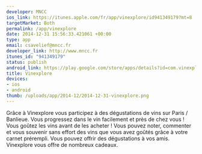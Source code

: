 ```yaml
--- 
developer: MNCC
ios_link: https://itunes.apple.com/fr/app/vinexplore/id941349179?mt=8
targetMarket: Both
permalink: /app/vinexplore
date: 2014-12-31 15:56:33.421061 +00:00
type: app
email: csavelief@mncc.fr
developer_link: http://www.mncc.fr
itunes_id: "941349179"
status: publish
android_link: https://play.google.com/store/apps/details?id=com.vinexplore.app&hl=fr_FR
title: Vinexplore
devices: 
- ios
- android
thumb: /uploads/app/2014-12/2014-12-31-vinexplore.png
---
```


Grâce à Vinexplore vous participez à des dégustations de vins sur Paris / Banlieue. Vous progressez dans le vin facilement et près de chez vous ! Vous goûtez les vins avant de les acheter ! Vous pouvez noter, commenter et vous souvenir sans effort des vins que vous avez goûtés grâce à votre carnet prérempli. Vous pouvez offrir des dégustations à vos amis. Vinexplore vous offre de nombreux cadeaux.
